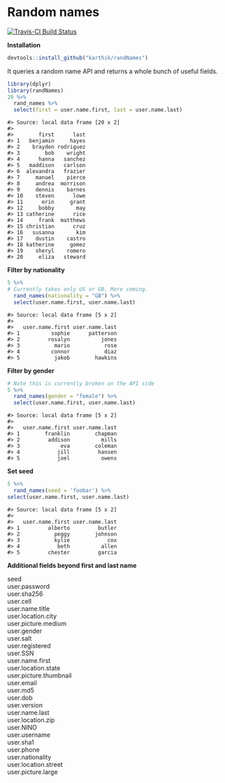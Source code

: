 
# Random names

[![Travis-CI Build Status](https://travis-ci.org/karthik/randNames.png?branch=master)](https://travis-ci.org/karthik/randNames)



**Installation**


```r
devtools::install_github("karthik/randNames")
```

It queries a random name API and returns a whole bunch of useful fields. 


```r
library(dplyr)
library(randNames)
20 %>%
  rand_names %>%
  select(first = user.name.first, last = user.name.last)
```

```
#> Source: local data frame [20 x 2]
#> 
#>        first      last
#> 1   benjamin     hayes
#> 2    brayden rodriguez
#> 3        bob    wright
#> 4      hanna   sanchez
#> 5   maddison   carlson
#> 6  alexandra   frazier
#> 7     manuel    pierce
#> 8     andrea  morrison
#> 9     dennis    barnes
#> 10    steven      lowe
#> 11      erin     grant
#> 12     bobby       may
#> 13 catherine      rice
#> 14     frank  matthews
#> 15 christian      cruz
#> 16   susanna       kim
#> 17    dustin    castro
#> 18 katherine     gomez
#> 19    sheryl    romero
#> 20     eliza   steward
```

__Filter by nationality__


```r
5 %>% 
# Currently takes only US or GB. More coming.
  rand_names(nationality = "GB") %>%  
  select(user.name.first, user.name.last)
```

```
#> Source: local data frame [5 x 2]
#> 
#>   user.name.first user.name.last
#> 1          sophie      patterson
#> 2         rosalyn          jones
#> 3           mario           rose
#> 4          connor           diaz
#> 5           jakob        hawkins
```

__Filter by gender__


```r
# Note this is currently broken on the API side
5 %>% 
  rand_names(gender = "female") %>% 
  select(user.name.first, user.name.last)
```

```
#> Source: local data frame [5 x 2]
#> 
#>   user.name.first user.name.last
#> 1        franklin        chapman
#> 2         addison          mills
#> 3             eva        coleman
#> 4            jill         hansen
#> 5            joel          owens
```


__Set seed__


```r
5 %>% 
  rand_names(seed = 'foobar') %>% 
select(user.name.first, user.name.last)
```

```
#> Source: local data frame [5 x 2]
#> 
#>   user.name.first user.name.last
#> 1         alberto         butler
#> 2           peggy        johnson
#> 3           kylie            cox
#> 4            beth          allen
#> 5         chester         garcia
```

__Additional fields beyond first and last name__


seed  
user.password  
user.sha256  
user.cell  
user.name.title  
user.location.city  
user.picture.medium  
user.gender  
user.salt  
user.registered  
user.SSN  
user.name.first  
user.location.state  
user.picture.thumbnail  
user.email  
user.md5  
user.dob  
user.version  
user.name.last  
user.location.zip  
user.NINO  
user.username  
user.sha1  
user.phone  
user.nationality  
user.location.street  
user.picture.large  
